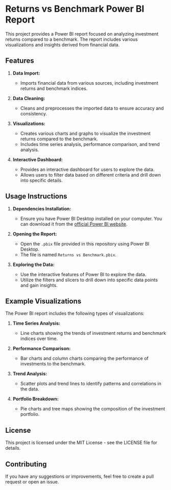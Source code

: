 # Returns vs Benchmark Power BI Report

This project provides a Power BI report focused on analyzing investment returns compared to a benchmark. The report includes various visualizations and insights derived from financial data.

## Features

1. **Data Import:**
   - Imports financial data from various sources, including investment returns and benchmark indices.

2. **Data Cleaning:**
   - Cleans and preprocesses the imported data to ensure accuracy and consistency.

3. **Visualizations:**
   - Creates various charts and graphs to visualize the investment returns compared to the benchmark.
   - Includes time series analysis, performance comparison, and trend analysis.

4. **Interactive Dashboard:**
   - Provides an interactive dashboard for users to explore the data.
   - Allows users to filter data based on different criteria and drill down into specific details.

## Usage Instructions

1. **Dependencies Installation:**
   - Ensure you have Power BI Desktop installed on your computer. You can download it from the [official Power BI website](https://powerbi.microsoft.com/desktop/).

2. **Opening the Report:**
   - Open the `.pbix` file provided in this repository using Power BI Desktop.
   - The file is named `Returns vs Benchmark.pbix`.

3. **Exploring the Data:**
   - Use the interactive features of Power BI to explore the data.
   - Utilize the filters and slicers to drill down into specific data points and gain insights.

## Example Visualizations

The Power BI report includes the following types of visualizations:

1. **Time Series Analysis:**
   - Line charts showing the trends of investment returns and benchmark indices over time.

2. **Performance Comparison:**
   - Bar charts and column charts comparing the performance of investments to the benchmark.

3. **Trend Analysis:**
   - Scatter plots and trend lines to identify patterns and correlations in the data.

4. **Portfolio Breakdown:**
   - Pie charts and tree maps showing the composition of the investment portfolio.

## License

This project is licensed under the MIT License - see the LICENSE file for details.

## Contributing

If you have any suggestions or improvements, feel free to create a pull request or open an issue.
